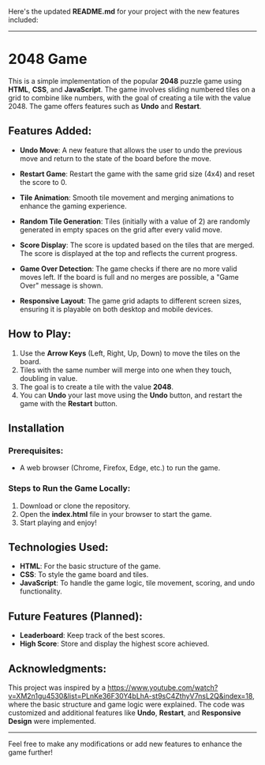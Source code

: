 Here's the updated **README.md** for your project with the new features included:

---

# 2048 Game

This is a simple implementation of the popular **2048** puzzle game using **HTML**, **CSS**, and **JavaScript**. The game involves sliding numbered tiles on a grid to combine like numbers, with the goal of creating a tile with the value 2048. The game offers features such as **Undo** and **Restart**.

## Features Added:

- **Undo Move**: A new feature that allows the user to undo the previous move and return to the state of the board before the move.
  
- **Restart Game**: Restart the game with the same grid size (4x4) and reset the score to 0.

- **Tile Animation**: Smooth tile movement and merging animations to enhance the gaming experience.

- **Random Tile Generation**: Tiles (initially with a value of 2) are randomly generated in empty spaces on the grid after every valid move.

- **Score Display**: The score is updated based on the tiles that are merged. The score is displayed at the top and reflects the current progress.

- **Game Over Detection**: The game checks if there are no more valid moves left. If the board is full and no merges are possible, a "Game Over" message is shown.

- **Responsive Layout**: The game grid adapts to different screen sizes, ensuring it is playable on both desktop and mobile devices.

## How to Play:

1. Use the **Arrow Keys** (Left, Right, Up, Down) to move the tiles on the board.
2. Tiles with the same number will merge into one when they touch, doubling in value.
3. The goal is to create a tile with the value **2048**.
4. You can **Undo** your last move using the **Undo** button, and restart the game with the **Restart** button.

## Installation

### Prerequisites:
- A web browser (Chrome, Firefox, Edge, etc.) to run the game.

### Steps to Run the Game Locally:
1. Download or clone the repository.
2. Open the **index.html** file in your browser to start the game.
3. Start playing and enjoy!

## Technologies Used:
- **HTML**: For the basic structure of the game.
- **CSS**: To style the game board and tiles.
- **JavaScript**: To handle the game logic, tile movement, scoring, and undo functionality.

## Future Features (Planned):
- **Leaderboard**: Keep track of the best scores.
- **High Score**: Store and display the highest score achieved.

## Acknowledgments:

This project was inspired by a https://www.youtube.com/watch?v=XM2n1gu4530&list=PLnKe36F30Y4bLhA-st9sC4ZthyV7nsL2Q&index=18, where the basic structure and game logic were explained. The code was customized and additional features like **Undo**, **Restart**, and **Responsive Design** were implemented.

---

Feel free to make any modifications or add new features to enhance the game further!

